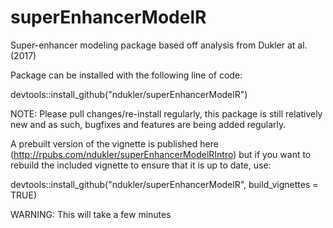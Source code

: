 # superEnhancerModelR
Super-enhancer modeling package based off analysis from Dukler at al. (2017)

Package can be installed with the following line of code:

devtools::install_github("ndukler/superEnhancerModelR")

NOTE: Please pull changes/re-install regularly, this package is still relatively new and as such, bugfixes and features are being added regularly. 

A prebuilt version of the vignette is published here (http://rpubs.com/ndukler/superEnhancerModelRIntro)
but if you want to rebuild the included vignette to ensure that it is up to date, use:

devtools::install_github("ndukler/superEnhancerModelR", build_vignettes = TRUE)

WARNING: This will take a few minutes
